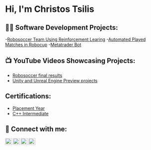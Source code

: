 <h1>Hi, I'm Christos Tsilis</h1>

<h2>👨‍💻 Software Development Projects:</h2>

-[Robosoccer Team Using Reinforcement Learing](https://github.com/Tsilis5/Robocup-TeamPython)
-[Automated Played Matches in Robocup](https://github.com/Tsilis5/Robocup-automated-matches)
-[Metatrader Bot](https://github.com/Tsilis5/Metatrader-Bot)



<h2>📺 YouTube Videos Showcasing Projects:</h2>

- [Robosoccer final results](https://www.youtube.com/watch?v=AR-VtbUdmn4)
- [Unity and Unreal Engine Preview projects](https://www.youtube.com/watch?v=cidf6sVdGQs&t=1s)

<h2> Certifications: </h2>

- [Placement Year](https://openbadgepassport.com/app/badge/info/543290)
- [C++ Intermediate](https://www.sololearn.com/certificates/CC-0WSYPTMS)

<h2> 🤳 Connect with me:</h2>

[<img align="left" alt="JoshMadakor | YouTube" width="22px" src="https://cdn.jsdelivr.net/npm/simple-icons@v3/icons/youtube.svg" />][youtube]
[<img align="left" alt="JoshMadakor | Twitter" width="22px" src="https://cdn.jsdelivr.net/npm/simple-icons@v3/icons/twitter.svg" />][twitter]
[<img align="left" alt="JoshMadakor | LinkedIn" width="22px" src="https://cdn.jsdelivr.net/npm/simple-icons@v3/icons/linkedin.svg" />][linkedin]
[<img align="left" alt="JoshMadakor | Instagram" width="22px" src="https://cdn.jsdelivr.net/npm/simple-icons@v3/icons/instagram.svg" />][instagram]

[twitter]: https://x.com/TsilisC
[youtube]: https://www.youtube.com/@TsilisChr
[instagram]: https://www.instagram.com/xristos_tsilis/
[linkedin]: https://www.linkedin.com/in/christos-tsilis-70583020b/

<!--
**joshmadakor1/joshmadakor1** is a ✨ _special_ ✨ repository because its `README.md` (this file) appears on your GitHub profile.

Here are some ideas to get you started:

- 🔭 I’m currently working on ...
- 🌱 I’m currently learning ...
- 👯 I’m looking to collaborate on ...
- 🤔 I’m looking for help with ...
- 💬 Ask me about ...
- 📫 How to reach me: ...
- 😄 Pronouns: ...
- ⚡ Fun fact: ...
-->
